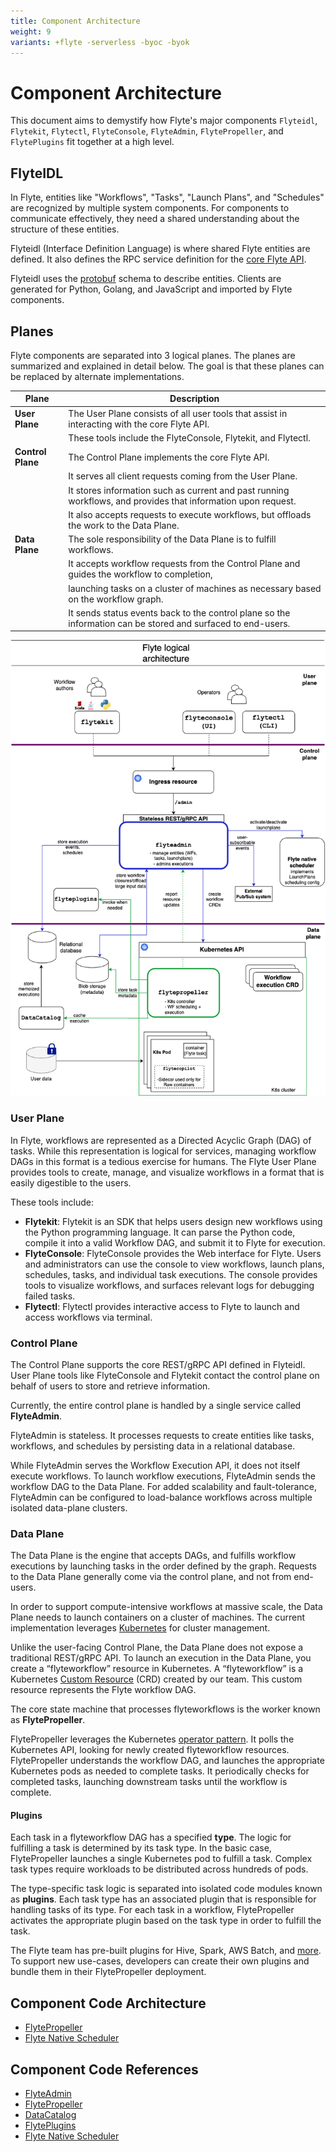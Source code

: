 ```yaml
---
title: Component Architecture
weight: 9
variants: +flyte -serverless -byoc -byok
---
```


# Component Architecture

This document aims to demystify how Flyte's major components ``Flyteidl``, ``Flytekit``, ``Flytectl``, ``FlyteConsole``, ``FlyteAdmin``, ``FlytePropeller``, and ``FlytePlugins`` fit together at a high level.

## FlyteIDL

In Flyte, entities like "Workflows", "Tasks", "Launch Plans", and "Schedules" are recognized by multiple system components. For components to communicate effectively, they need a shared understanding about the structure of these entities.

Flyteidl (Interface Definition Language) is where shared Flyte entities are defined. It also defines the RPC service definition for the [core Flyte API](ref_flyteidl/service/admin.proto).

Flyteidl uses the [protobuf](https://developers.google.com/protocol-buffers/) schema to describe entities. Clients are generated for Python, Golang, and JavaScript and imported by Flyte components.

## Planes

Flyte components are separated into 3 logical planes. The planes are summarized and explained in detail below. The goal is that these planes can be replaced by alternate implementations.

| **Plane**          | **Description**                                                                                              |
|---------------------|------------------------------------------------------------------------------------------------------------|
| **User Plane**      | The User Plane consists of all user tools that assist in interacting with the core Flyte API.               |
|                     | These tools include the FlyteConsole, Flytekit, and Flytectl.                                              |
| **Control Plane**   | The Control Plane implements the core Flyte API.                                                           |
|                     | It serves all client requests coming from the User Plane.                                                  |
|                     | It stores information such as current and past running workflows, and provides that information upon request.|
|                     | It also accepts requests to execute workflows, but offloads the work to the Data Plane.                    |
| **Data Plane**      | The sole responsibility of the Data Plane is to fulfill workflows.                                         |
|                     | It accepts workflow requests from the Control Plane and guides the workflow to completion,                 |
|                     | launching tasks on a cluster of machines as necessary based on the workflow graph.                         |
|                     | It sends status events back to the control plane so the information can be stored and surfaced to end-users.|

![Flyte Logical Architecture](https://raw.githubusercontent.com/flyteorg/static-resources/main/flyte/concepts/architecture/flyte-logical-architecture.png)

### User Plane

In Flyte, workflows are represented as a Directed Acyclic Graph (DAG) of tasks. While this representation is logical for services, managing workflow DAGs in this format is a tedious exercise for humans. The Flyte User Plane provides tools to create, manage, and visualize workflows in a format that is easily digestible to the users.

These tools include:

- **Flytekit**: Flytekit is an SDK that helps users design new workflows using the Python programming language. It can parse the Python code, compile it into a valid Workflow DAG, and submit it to Flyte for execution.
- **FlyteConsole**: FlyteConsole provides the Web interface for Flyte. Users and administrators can use the console to view workflows, launch plans, schedules, tasks, and individual task executions. The console provides tools to visualize workflows, and surfaces relevant logs for debugging failed tasks.
- **Flytectl**: Flytectl provides interactive access to Flyte to launch and access workflows via terminal.

### Control Plane

The Control Plane supports the core REST/gRPC API defined in Flyteidl. User Plane tools like FlyteConsole and Flytekit contact the control plane on behalf of users to store and retrieve information.

Currently, the entire control plane is handled by a single service called **FlyteAdmin**.

FlyteAdmin is stateless. It processes requests to create entities like tasks, workflows, and schedules by persisting data in a relational database.

While FlyteAdmin serves the Workflow Execution API, it does not itself execute workflows. To launch workflow executions, FlyteAdmin sends the workflow DAG to the Data Plane. For added scalability and fault-tolerance, FlyteAdmin can be configured to load-balance workflows across multiple isolated data-plane clusters.

### Data Plane

The Data Plane is the engine that accepts DAGs, and fulfills workflow executions by launching tasks in the order defined by the graph. Requests to the Data Plane generally come via the control plane, and not from end-users.

In order to support compute-intensive workflows at massive scale, the Data Plane needs to launch containers on a cluster of machines. The current implementation leverages [Kubernetes](https://kubernetes.io/) for cluster management.

Unlike the user-facing Control Plane, the Data Plane does not expose a traditional REST/gRPC API. To launch an execution in the Data Plane, you create a “flyteworkflow” resource in Kubernetes. A “flyteworkflow” is a Kubernetes [Custom Resource](https://kubernetes.io/docs/concepts/extend-kubernetes/api-extension/custom-resources/) (CRD) created by our team. This custom resource represents the Flyte workflow DAG.

The core state machine that processes flyteworkflows is the worker known as **FlytePropeller**.

FlytePropeller leverages the Kubernetes [operator pattern](https://kubernetes.io/docs/concepts/extend-kubernetes/operator/). It polls the Kubernetes API, looking for newly created flyteworkflow resources. FlytePropeller understands the workflow DAG, and launches the appropriate Kubernetes pods as needed to complete tasks. It periodically checks for completed tasks, launching downstream tasks until the workflow is complete.

#### Plugins

Each task in a flyteworkflow DAG has a specified **type**. The logic for fulfilling a task is determined by its task type. In the basic case, FlytePropeller launches a single Kubernetes pod to fulfill a task. Complex task types require workloads to be distributed across hundreds of pods.

The type-specific task logic is separated into isolated code modules known as **plugins**. Each task type has an associated plugin that is responsible for handling tasks of its type. For each task in a workflow, FlytePropeller activates the appropriate plugin based on the task type in order to fulfill the task.

The Flyte team has pre-built plugins for Hive, Spark, AWS Batch, and [more](integrations). To support new use-cases, developers can create their own plugins and bundle them in their FlytePropeller deployment.

## Component Code Architecture

- [FlytePropeller](flytepropeller-architecture)
- [Flyte Native Scheduler](native-scheduler-architecture)

## Component Code References

- [FlyteAdmin](https://pkg.go.dev/mod/github.com/flyteorg/flyteadmin)
- [FlytePropeller](https://pkg.go.dev/mod/github.com/flyteorg/flytepropeller)
- [DataCatalog](https://pkg.go.dev/mod/github.com/flyteorg/datacatalog)
- [FlytePlugins](https://pkg.go.dev/mod/github.com/flyteorg/flyteplugins)
- [Flyte Native Scheduler](https://pkg.go.dev/github.com/flyteorg/flyteadmin/scheduler)
